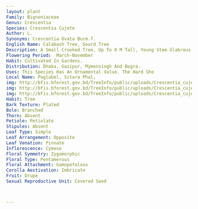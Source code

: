 ```yaml
---
layout: plant
Family: Bignoniaceae
Genus: Crescentia
Species: Crescentia Cujete
Author: L.
Synonyms: Crescentia Ovata Burm.f.
English Name: Calabash Tree, Gourd Tree
Description: A Small Crooked Tree, Up To 8 M Tall, Young Stem Glabrous, Subterete, Grey. Leaves Simple, In Scattered Fascicle, Almost Sessile, Narrowly Obovate To Obovate-spathulate, Up To 28.0 Ã— 7.5 Cm, Entire, Base Attenuate, Apex Acute. Flowers On The Stem, Solitary Or In Pairs, Of A Musty Odour. Calyx Bi-lobed To The Base, 5-toothed. Corolla 4-7 Cm Long, Tubular, 5-lobed, Dirty White Or Pale Green, Purplish Veined. Stamens 4, Didynamous. Ovary 1-celled With Many Parietal Ovules. Fruits Globular To Ellipsoid, Up To 20 Cm In Diameter, Indehiscent With A Hard Shell, Smooth.
Flowering Period:  March-November
Habit: Cultivated In Gardens.
Distribution: Dhaka, Gazipur, Mymensingh And Bogra.
Uses: This Species Has An Ornamental Value. The Hard She
Local Name: Paglabel, Sitara Phal, 
img: http://bfis.bforest.gov.bd/TreeInfo/public/uploads/Crescentia_cujete.jpg
img: http://bfis.bforest.gov.bd/TreeInfo/public/uploads/Crescentia_cujete1.jpg
img: http://bfis.bforest.gov.bd/TreeInfo/public/uploads/Crescentia_cujete2.jpg
Habit: Tree
Bark Texture: Plated
Bole: Branched
Thorn: Absent
Petiole: Petiolate
Stipules: Absent
Leaf Type: Simple
Leaf Arrangement: Opposite
Leaf Venation: Pinnate
Inflorescence: Cymose
Floral Symmetry: Zygomorphic
Floral Type: Pentamerous
Floral Attachment: Gamopetalous
Corolla Aestivation: Imbricate
Fruit: Drupe
Sexual Reproductive Unit: Covered Seed



---
```


